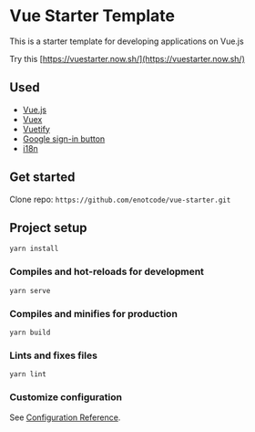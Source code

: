 # Vue Starter Template

This is a starter template for developing applications on Vue.js

Try this [https://vuestarter.now.sh/](https://vuestarter.now.sh/)

## Used

+ [Vue.js](https://github.com/vuejs/vue)
+ [Vuex](https://github.com/vuejs/vuex)
+ [Vuetify](https://github.com/vuetifyjs/vuetify)
+ [Google sign-in button](https://github.com/phanan/vue-google-signin-button)
+ [i18n](https://github.com/kazupon/vue-i18n)

## Get started

Clone repo: `https://github.com/enotcode/vue-starter.git`

## Project setup
```
yarn install
```

### Compiles and hot-reloads for development
```
yarn serve
```

### Compiles and minifies for production
```
yarn build
```

### Lints and fixes files
```
yarn lint
```

### Customize configuration
See [Configuration Reference](https://cli.vuejs.org/config/).
